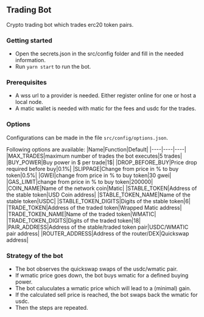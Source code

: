 ## Trading Bot

Crypto trading bot which trades erc20 token pairs. 

### Getting started

- Open the secrets.json in the src/config folder and fill in the needed information. 
- Run `yarn start` to run the bot.

### Prerequisites

- A wss url to a provider is needed. Either register online for one or host a local node. 
- A matic wallet is needed with matic for the fees and usdc for the trades. 

### Options

Configurations can be made in the file `src/config/options.json`. 

Following options are available: 
 |Name|Function|Default|
 |----|----|----|
 |MAX_TRADES|maximum number of trades the bot executes|5 trades|
 |BUY_POWER|Buy power in $ per trade|1$|
 |DROP_BEFORE_BUY|Price drop required before buy|0.1%|
 |SLIPPAGE|Change from price in % to buy token|0.5%|
 |GWEI|change from price in % to buy token|30 gwei|
 |GAS_LIMIT|change from price in % to buy token|200000|
 |COIN_NAME|Name of the network coin|Matic|
 |STABLE_TOKEN|Address of the stable token|USD Coin address|
 |STABLE_TOKEN_NAME|Name of the stable token|USDC|
 |STABLE_TOKEN_DIGITS|Digits of the stable token|6|
 |TRADE_TOKEN|Address of the traded token|Wrapped Matic address|
 |TRADE_TOKEN_NAME|Name of the traded token|WMATIC|
 |TRADE_TOKEN_DIGITS|Digits of the traded token|18|
 |PAIR_ADDRESS|Address of the stable/traded token pair|USDC/WMATIC pair address|
 |ROUTER_ADDRESS|Address of the router/DEX|Quickswap address|


### Strategy of the bot

- The bot observes the quickswap swaps of the usdc/wmatic pair.
- If wmatic price goes down, the bot buys wmatic for a defined buying power. 
- The bot caluculates a wmatic price which will lead to a (minimal) gain.
- If the calculated sell price is reached, the bot swaps back the wmatic for usdc. 
- Then the steps are repeated. 

